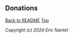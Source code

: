 
## Donations <a name="top"></a>

[Back to README](/docs/README.md)
[Top](#top)

*Copyright (c) 2024 Eric Nantel*